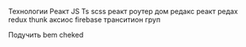 Технологии
Реакт
JS
Ts
scss
реакт роутер дом
редакс
реакт редах
redux thunk
аксиос
firebase
транситион груп

Подучить bem cheked